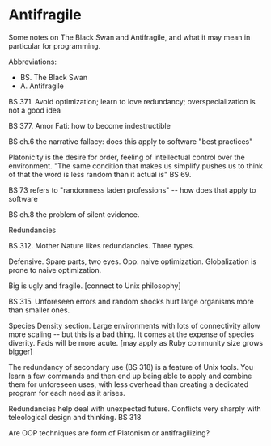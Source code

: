 # Antifragile


Some notes on The Black Swan and Antifragile, and what it may mean in
particular for programming.

Abbreviations:

* BS. The Black Swan
* A. Antifragile


BS 371. Avoid optimization; learn to love redundancy; overspecialization is not
a good idea


BS 377. Amor Fati: how to become indestructible

BS ch.6 the narrative fallacy: does this apply to software "best
practices"

  Platonicity is the desire for order, feeling of intellectual control
  over the environment. "The same condition that makes us simplify
  pushes us to think of that the word is less random than it actual is"
  BS 69.

BS 73 refers to "randomness laden professions" -- how does that apply to
software

BS ch.8 the problem of silent evidence.



Redundancies

BS 312. Mother Nature likes redundancies. Three types. 

Defensive. Spare parts, two eyes. Opp: naive optimization. Globalization
is prone to naive optimization.

Big is ugly and fragile. [connect to Unix philosophy]

  BS 315. Unforeseen errors and random shocks hurt large organisms more
  than smaller ones.

Species Density section. Large environments with lots of connectivity
allow more scaling -- but this is a bad thing. It comes at the expense
of species diverity. Fads will be more acute. [may apply as Ruby
community size grows bigger]

The redundancy of secondary use (BS 318) is a feature of Unix tools. You
learn a few commands and then end up being able to apply and combine
them for unforeseen uses, with less overhead than creating a dedicated
program for each need as it arises.

Redundancies help deal with unexpected future. Conflicts very sharply
with teleological design and thinking. BS 318

Are OOP techniques are form of Platonism or antifragilizing?



